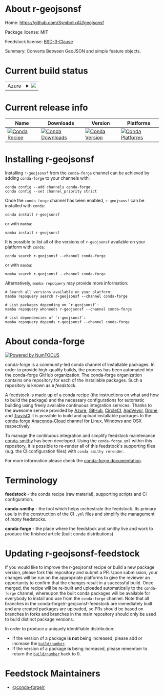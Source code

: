 About r-geojsonsf
=================

Home: https://github.com/SymbolixAU/geojsonsf

Package license: MIT

Feedstock license: [BSD-3-Clause](https://github.com/conda-forge/r-geojsonsf-feedstock/blob/main/LICENSE.txt)

Summary: Converts Between GeoJSON and simple feature objects.

Current build status
====================


<table>
    
  <tr>
    <td>Azure</td>
    <td>
      <details>
        <summary>
          <a href="https://dev.azure.com/conda-forge/feedstock-builds/_build/latest?definitionId=9448&branchName=main">
            <img src="https://dev.azure.com/conda-forge/feedstock-builds/_apis/build/status/r-geojsonsf-feedstock?branchName=main">
          </a>
        </summary>
        <table>
          <thead><tr><th>Variant</th><th>Status</th></tr></thead>
          <tbody><tr>
              <td>linux_64_r_base4.0</td>
              <td>
                <a href="https://dev.azure.com/conda-forge/feedstock-builds/_build/latest?definitionId=9448&branchName=main">
                  <img src="https://dev.azure.com/conda-forge/feedstock-builds/_apis/build/status/r-geojsonsf-feedstock?branchName=main&jobName=linux&configuration=linux_64_r_base4.0" alt="variant">
                </a>
              </td>
            </tr><tr>
              <td>linux_64_r_base4.1</td>
              <td>
                <a href="https://dev.azure.com/conda-forge/feedstock-builds/_build/latest?definitionId=9448&branchName=main">
                  <img src="https://dev.azure.com/conda-forge/feedstock-builds/_apis/build/status/r-geojsonsf-feedstock?branchName=main&jobName=linux&configuration=linux_64_r_base4.1" alt="variant">
                </a>
              </td>
            </tr><tr>
              <td>osx_64_r_base4.0</td>
              <td>
                <a href="https://dev.azure.com/conda-forge/feedstock-builds/_build/latest?definitionId=9448&branchName=main">
                  <img src="https://dev.azure.com/conda-forge/feedstock-builds/_apis/build/status/r-geojsonsf-feedstock?branchName=main&jobName=osx&configuration=osx_64_r_base4.0" alt="variant">
                </a>
              </td>
            </tr><tr>
              <td>osx_64_r_base4.1</td>
              <td>
                <a href="https://dev.azure.com/conda-forge/feedstock-builds/_build/latest?definitionId=9448&branchName=main">
                  <img src="https://dev.azure.com/conda-forge/feedstock-builds/_apis/build/status/r-geojsonsf-feedstock?branchName=main&jobName=osx&configuration=osx_64_r_base4.1" alt="variant">
                </a>
              </td>
            </tr><tr>
              <td>win_64_r_base4.0</td>
              <td>
                <a href="https://dev.azure.com/conda-forge/feedstock-builds/_build/latest?definitionId=9448&branchName=main">
                  <img src="https://dev.azure.com/conda-forge/feedstock-builds/_apis/build/status/r-geojsonsf-feedstock?branchName=main&jobName=win&configuration=win_64_r_base4.0" alt="variant">
                </a>
              </td>
            </tr><tr>
              <td>win_64_r_base4.1</td>
              <td>
                <a href="https://dev.azure.com/conda-forge/feedstock-builds/_build/latest?definitionId=9448&branchName=main">
                  <img src="https://dev.azure.com/conda-forge/feedstock-builds/_apis/build/status/r-geojsonsf-feedstock?branchName=main&jobName=win&configuration=win_64_r_base4.1" alt="variant">
                </a>
              </td>
            </tr>
          </tbody>
        </table>
      </details>
    </td>
  </tr>
</table>

Current release info
====================

| Name | Downloads | Version | Platforms |
| --- | --- | --- | --- |
| [![Conda Recipe](https://img.shields.io/badge/recipe-r--geojsonsf-green.svg)](https://anaconda.org/conda-forge/r-geojsonsf) | [![Conda Downloads](https://img.shields.io/conda/dn/conda-forge/r-geojsonsf.svg)](https://anaconda.org/conda-forge/r-geojsonsf) | [![Conda Version](https://img.shields.io/conda/vn/conda-forge/r-geojsonsf.svg)](https://anaconda.org/conda-forge/r-geojsonsf) | [![Conda Platforms](https://img.shields.io/conda/pn/conda-forge/r-geojsonsf.svg)](https://anaconda.org/conda-forge/r-geojsonsf) |

Installing r-geojsonsf
======================

Installing `r-geojsonsf` from the `conda-forge` channel can be achieved by adding `conda-forge` to your channels with:

```
conda config --add channels conda-forge
conda config --set channel_priority strict
```

Once the `conda-forge` channel has been enabled, `r-geojsonsf` can be installed with `conda`:

```
conda install r-geojsonsf
```

or with `mamba`:

```
mamba install r-geojsonsf
```

It is possible to list all of the versions of `r-geojsonsf` available on your platform with `conda`:

```
conda search r-geojsonsf --channel conda-forge
```

or with `mamba`:

```
mamba search r-geojsonsf --channel conda-forge
```

Alternatively, `mamba repoquery` may provide more information:

```
# Search all versions available on your platform:
mamba repoquery search r-geojsonsf --channel conda-forge

# List packages depending on `r-geojsonsf`:
mamba repoquery whoneeds r-geojsonsf --channel conda-forge

# List dependencies of `r-geojsonsf`:
mamba repoquery depends r-geojsonsf --channel conda-forge
```


About conda-forge
=================

[![Powered by
NumFOCUS](https://img.shields.io/badge/powered%20by-NumFOCUS-orange.svg?style=flat&colorA=E1523D&colorB=007D8A)](https://numfocus.org)

conda-forge is a community-led conda channel of installable packages.
In order to provide high-quality builds, the process has been automated into the
conda-forge GitHub organization. The conda-forge organization contains one repository
for each of the installable packages. Such a repository is known as a *feedstock*.

A feedstock is made up of a conda recipe (the instructions on what and how to build
the package) and the necessary configurations for automatic building using freely
available continuous integration services. Thanks to the awesome service provided by
[Azure](https://azure.microsoft.com/en-us/services/devops/), [GitHub](https://github.com/),
[CircleCI](https://circleci.com/), [AppVeyor](https://www.appveyor.com/),
[Drone](https://cloud.drone.io/welcome), and [TravisCI](https://travis-ci.com/)
it is possible to build and upload installable packages to the
[conda-forge](https://anaconda.org/conda-forge) [Anaconda-Cloud](https://anaconda.org/)
channel for Linux, Windows and OSX respectively.

To manage the continuous integration and simplify feedstock maintenance
[conda-smithy](https://github.com/conda-forge/conda-smithy) has been developed.
Using the ``conda-forge.yml`` within this repository, it is possible to re-render all of
this feedstock's supporting files (e.g. the CI configuration files) with ``conda smithy rerender``.

For more information please check the [conda-forge documentation](https://conda-forge.org/docs/).

Terminology
===========

**feedstock** - the conda recipe (raw material), supporting scripts and CI configuration.

**conda-smithy** - the tool which helps orchestrate the feedstock.
                   Its primary use is in the construction of the CI ``.yml`` files
                   and simplify the management of *many* feedstocks.

**conda-forge** - the place where the feedstock and smithy live and work to
                  produce the finished article (built conda distributions)


Updating r-geojsonsf-feedstock
==============================

If you would like to improve the r-geojsonsf recipe or build a new
package version, please fork this repository and submit a PR. Upon submission,
your changes will be run on the appropriate platforms to give the reviewer an
opportunity to confirm that the changes result in a successful build. Once
merged, the recipe will be re-built and uploaded automatically to the
`conda-forge` channel, whereupon the built conda packages will be available for
everybody to install and use from the `conda-forge` channel.
Note that all branches in the conda-forge/r-geojsonsf-feedstock are
immediately built and any created packages are uploaded, so PRs should be based
on branches in forks and branches in the main repository should only be used to
build distinct package versions.

In order to produce a uniquely identifiable distribution:
 * If the version of a package **is not** being increased, please add or increase
   the [``build/number``](https://docs.conda.io/projects/conda-build/en/latest/resources/define-metadata.html#build-number-and-string).
 * If the version of a package **is** being increased, please remember to return
   the [``build/number``](https://docs.conda.io/projects/conda-build/en/latest/resources/define-metadata.html#build-number-and-string)
   back to 0.

Feedstock Maintainers
=====================

* [@conda-forge/r](https://github.com/conda-forge/r/)

